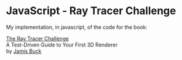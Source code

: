 # JavaScript - Ray Tracer Challenge

My implementation, in javascript, of the code for the book:

[The Ray Tracer Challenge](https://pragprog.com/book/jbtracer/the-ray-tracer-challenge)  
A Test-Driven Guide to Your First 3D Renderer  
by [Jamis Buck](https://github.com/jamis)
